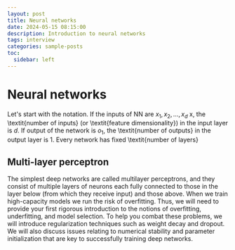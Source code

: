 ```yaml
---
layout: post
title: Neural networks
date: 2024-05-15 08:15:00
description: Introduction to neural networks
tags: interview
categories: sample-posts
toc:
  sidebar: left
---
```


# Neural networks

Let's start with the notation. If the inputs of NN are $x_1, x_2, ..., x_d$ x, the \textit{number of inputs} (or \textit{feature dimensionality}) in the input layer is $d$. If output of the network is $o_1$, the \textit{number of outputs} in the output layer is 1. Every network has fixed \textit{number of layers} 

## Multi-layer perceptron
The simplest deep networks are called multilayer perceptrons, and they consist of multiple layers of neurons each fully connected to those in the layer below (from which they receive input) and those above. When we train high-capacity models we run the risk of overfitting. Thus, we will need to provide your first rigorous introduction to the notions of overfitting, underfitting, and model selection. To help you combat these problems, we will introduce regularization techniques such as weight decay and dropout. We will also discuss issues relating to numerical stability and parameter initialization that are key to successfully training deep networks. 